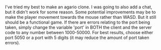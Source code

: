 I've tried my best to make an agario clone. I was going to also add a chat, but it didn't work for some reason. Some potential improvements may be to make the player movement towards the mouse rather than WASD. But it still should be a functional game. If there are errors relating to the port being taken, simply change the variable 'port' in BOTH the client and the server code to any number between 1000-50000. For best results, choose either port 5050 or a port with 5 digits (it may reduce the amount of port taken errors).
